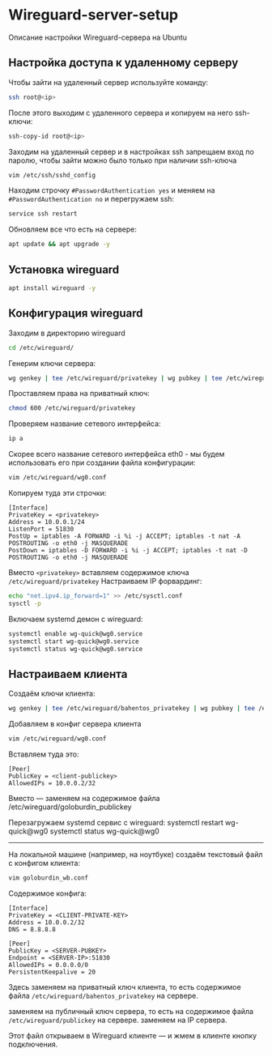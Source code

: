 # Wireguard-server-setup
Описание настройки Wireguard-сервера на Ubuntu
## Настройка доступа к удаленному серверу
Чтобы зайти на удаленный сервер используйте команду:
```bash
ssh root@<ip>
```
После этого выходим с удаленного сервера и копируем на него ssh-ключи:
```bash
ssh-copy-id root@<ip>
```
Заходим на удаленный сервер и в настройках ssh запрещаем вход по паролю, чтобы зайти можно было только при наличии ssh-ключа
```bash
vim /etc/ssh/sshd_config
```
Находим строчку `#PasswordAuthentication yes` и меняем на `#PasswordAuthentication no` и перегружаем ssh:
```bash
service ssh restart
```
Обновляем все что есть на сервере:
```bash
apt update && apt upgrade -y
```
## Установка wireguard
```bash
apt install wireguard -y
```
## Конфигурация wireguard
Заходим в директорию wireguard
```bash
cd /etc/wireguard/
```
Генерим ключи сервера:
```bash
wg genkey | tee /etc/wireguard/privatekey | wg pubkey | tee /etc/wireguard/publickey
```
Проставляем права на приватный ключ:
```bash
chmod 600 /etc/wireguard/privatekey
```
Проверяем название сетевого интерфейса:
```bash
ip a
```
Скорее всего название сетевого интерфейса eth0 - мы будем использовать его при создании файла конфигурации:
```bash
vim /etc/wireguard/wg0.conf
```
Копируем туда эти строчки:
```
[Interface]
PrivateKey = <privatekey>
Address = 10.0.0.1/24
ListenPort = 51830
PostUp = iptables -A FORWARD -i %i -j ACCEPT; iptables -t nat -A POSTROUTING -o eth0 -j MASQUERADE
PostDown = iptables -D FORWARD -i %i -j ACCEPT; iptables -t nat -D POSTROUTING -o eth0 -j MASQUERADE
```
Вместо `<privatekey>` вставляем содержимое ключа `/etc/wireguard/privatekey`
Настраиваем IP форвардинг:
```bash
echo "net.ipv4.ip_forward=1" >> /etc/sysctl.conf
sysctl -p
```
Включаем systemd демон с wireguard:
```bash
systemctl enable wg-quick@wg0.service
systemctl start wg-quick@wg0.service
systemctl status wg-quick@wg0.service
```
## Настраиваем клиента
Создаём ключи клиента:
```bash
wg genkey | tee /etc/wireguard/bahentos_privatekey | wg pubkey | tee /etc/wireguard/bahentos_publickey
```
Добавляем в конфиг сервера клиента
```bash
vim /etc/wireguard/wg0.conf
```
Вставляем туда это:
```
[Peer]
PublicKey = <client-publickey>
AllowedIPs = 10.0.0.2/32
```
Вместо <client-publickey> — заменяем на содержимое файла /etc/wireguard/goloburdin_publickey

Перезагружаем systemd сервис с wireguard:
systemctl restart wg-quick@wg0
systemctl status wg-quick@wg0
___
На локальной машине (например, на ноутбуке) создаём текстовый файл с конфигом клиента:
```bash
vim goloburdin_wb.conf
```
Содержимое конфига:
```
[Interface]
PrivateKey = <CLIENT-PRIVATE-KEY>
Address = 10.0.0.2/32
DNS = 8.8.8.8

[Peer]
PublicKey = <SERVER-PUBKEY>
Endpoint = <SERVER-IP>:51830
AllowedIPs = 0.0.0.0/0
PersistentKeepalive = 20
```
Здесь **<CLIENT-PRIVATE-KEY>** заменяем на приватный ключ клиента, то есть содержимое файла `/etc/wireguard/bahentos_privatekey` на сервере.
  
**<SERVER-PUBKEY>** заменяем на публичный ключ сервера, то есть на содержимое файла `/etc/wireguard/publickey` на сервере. <SERVER-IP> заменяем на IP сервера.

Этот файл открываем в Wireguard клиенте — и жмем в клиенте кнопку подключения.
